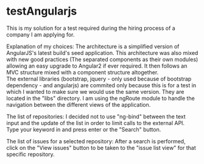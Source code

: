 # testAngularjs
This is my solution for a test required during the hiring process of a company I am applying for.

Explanation of my choices:
The architecture is a simplified version of AngularJS's latest build's seed application. This architecture was also mixed with new good practices (The separated components as their own modules) allowing an easy upgrade to Angular2 if ever required.
It then follows an MVC structure mixed with a component structure altogether.  
The external libraries (bootstrap, jquery - only used because of bootstrap dependency - and angularjs) are commited only because this is for a test in which I wanted to make sure we would use the same version. They are located in the "libs" directory.
I am using the ngRoute module to handle the navigation between the different views of the application.

The list of repositories:
I decided not to use "ng-bind" between the text input and the update of the list in order to limit calls to the external API. Type your keyword in and press enter or the "Search" button.

The list of issues for a selected repository:
After a search is performed, click on the "View issues" button to be taken to the "issue list view" for that specific repository.
